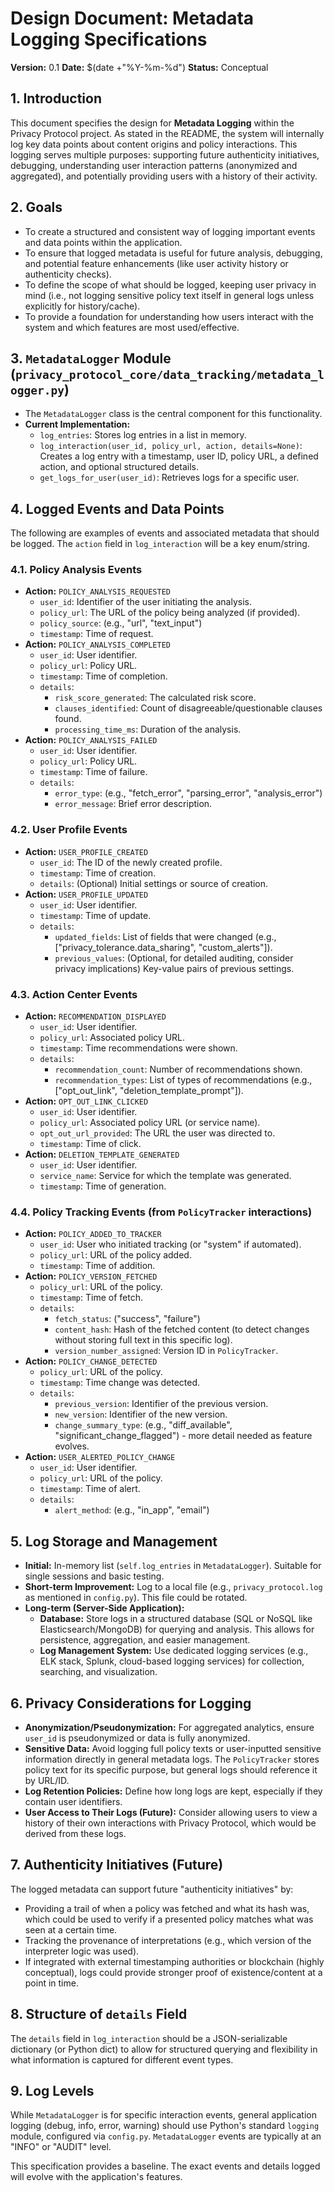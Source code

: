 # Design Document: Metadata Logging Specifications

**Version:** 0.1
**Date:** $(date +"%Y-%m-%d")
**Status:** Conceptual

## 1. Introduction

This document specifies the design for **Metadata Logging** within the Privacy Protocol project. As stated in the README, the system will internally log key data points about content origins and policy interactions. This logging serves multiple purposes: supporting future authenticity initiatives, debugging, understanding user interaction patterns (anonymized and aggregated), and potentially providing users with a history of their activity.

## 2. Goals

*   To create a structured and consistent way of logging important events and data points within the application.
*   To ensure that logged metadata is useful for future analysis, debugging, and potential feature enhancements (like user activity history or authenticity checks).
*   To define the scope of what should be logged, keeping user privacy in mind (i.e., not logging sensitive policy text itself in general logs unless explicitly for history/cache).
*   To provide a foundation for understanding how users interact with the system and which features are most used/effective.

## 3. `MetadataLogger` Module (`privacy_protocol_core/data_tracking/metadata_logger.py`)

*   The `MetadataLogger` class is the central component for this functionality.
*   **Current Implementation:**
    *   `log_entries`: Stores log entries in a list in memory.
    *   `log_interaction(user_id, policy_url, action, details=None)`: Creates a log entry with a timestamp, user ID, policy URL, a defined action, and optional structured details.
    *   `get_logs_for_user(user_id)`: Retrieves logs for a specific user.

## 4. Logged Events and Data Points

The following are examples of events and associated metadata that should be logged. The `action` field in `log_interaction` will be a key enum/string.

### 4.1. Policy Analysis Events

*   **Action:** `POLICY_ANALYSIS_REQUESTED`
    *   `user_id`: Identifier of the user initiating the analysis.
    *   `policy_url`: The URL of the policy being analyzed (if provided).
    *   `policy_source`: (e.g., "url", "text_input")
    *   `timestamp`: Time of request.
*   **Action:** `POLICY_ANALYSIS_COMPLETED`
    *   `user_id`: User identifier.
    *   `policy_url`: Policy URL.
    *   `timestamp`: Time of completion.
    *   `details`:
        *   `risk_score_generated`: The calculated risk score.
        *   `clauses_identified`: Count of disagreeable/questionable clauses found.
        *   `processing_time_ms`: Duration of the analysis.
*   **Action:** `POLICY_ANALYSIS_FAILED`
    *   `user_id`: User identifier.
    *   `policy_url`: Policy URL.
    *   `timestamp`: Time of failure.
    *   `details`:
        *   `error_type`: (e.g., "fetch_error", "parsing_error", "analysis_error")
        *   `error_message`: Brief error description.

### 4.2. User Profile Events

*   **Action:** `USER_PROFILE_CREATED`
    *   `user_id`: The ID of the newly created profile.
    *   `timestamp`: Time of creation.
    *   `details`: (Optional) Initial settings or source of creation.
*   **Action:** `USER_PROFILE_UPDATED`
    *   `user_id`: User identifier.
    *   `timestamp`: Time of update.
    *   `details`:
        *   `updated_fields`: List of fields that were changed (e.g., ["privacy_tolerance.data_sharing", "custom_alerts"]).
        *   `previous_values`: (Optional, for detailed auditing, consider privacy implications) Key-value pairs of previous settings.

### 4.3. Action Center Events

*   **Action:** `RECOMMENDATION_DISPLAYED`
    *   `user_id`: User identifier.
    *   `policy_url`: Associated policy URL.
    *   `timestamp`: Time recommendations were shown.
    *   `details`:
        *   `recommendation_count`: Number of recommendations shown.
        *   `recommendation_types`: List of types of recommendations (e.g., ["opt_out_link", "deletion_template_prompt"]).
*   **Action:** `OPT_OUT_LINK_CLICKED`
    *   `user_id`: User identifier.
    *   `policy_url`: Associated policy URL (or service name).
    *   `opt_out_url_provided`: The URL the user was directed to.
    *   `timestamp`: Time of click.
*   **Action:** `DELETION_TEMPLATE_GENERATED`
    *   `user_id`: User identifier.
    *   `service_name`: Service for which the template was generated.
    *   `timestamp`: Time of generation.

### 4.4. Policy Tracking Events (from `PolicyTracker` interactions)

*   **Action:** `POLICY_ADDED_TO_TRACKER`
    *   `user_id`: User who initiated tracking (or "system" if automated).
    *   `policy_url`: URL of the policy added.
    *   `timestamp`: Time of addition.
*   **Action:** `POLICY_VERSION_FETCHED`
    *   `policy_url`: URL of the policy.
    *   `timestamp`: Time of fetch.
    *   `details`:
        *   `fetch_status`: ("success", "failure")
        *   `content_hash`: Hash of the fetched content (to detect changes without storing full text in this specific log).
        *   `version_number_assigned`: Version ID in `PolicyTracker`.
*   **Action:** `POLICY_CHANGE_DETECTED`
    *   `policy_url`: URL of the policy.
    *   `timestamp`: Time change was detected.
    *   `details`:
        *   `previous_version`: Identifier of the previous version.
        *   `new_version`: Identifier of the new version.
        *   `change_summary_type`: (e.g., "diff_available", "significant_change_flagged") - more detail needed as feature evolves.
*   **Action:** `USER_ALERTED_POLICY_CHANGE`
    *   `user_id`: User identifier.
    *   `policy_url`: URL of the policy.
    *   `timestamp`: Time of alert.
    *   `details`:
        *   `alert_method`: (e.g., "in_app", "email")

## 5. Log Storage and Management

*   **Initial:** In-memory list (`self.log_entries` in `MetadataLogger`). Suitable for single sessions and basic testing.
*   **Short-term Improvement:** Log to a local file (e.g., `privacy_protocol.log` as mentioned in `config.py`). This file could be rotated.
*   **Long-term (Server-Side Application):**
    *   **Database:** Store logs in a structured database (SQL or NoSQL like Elasticsearch/MongoDB) for querying and analysis. This allows for persistence, aggregation, and easier management.
    *   **Log Management System:** Use dedicated logging services (e.g., ELK stack, Splunk, cloud-based logging services) for collection, searching, and visualization.

## 6. Privacy Considerations for Logging

*   **Anonymization/Pseudonymization:** For aggregated analytics, ensure `user_id` is pseudonymized or data is fully anonymized.
*   **Sensitive Data:** Avoid logging full policy texts or user-inputted sensitive information directly in general metadata logs. The `PolicyTracker` stores policy text for its specific purpose, but general logs should reference it by URL/ID.
*   **Log Retention Policies:** Define how long logs are kept, especially if they contain user identifiers.
*   **User Access to Their Logs (Future):** Consider allowing users to view a history of their own interactions with Privacy Protocol, which would be derived from these logs.

## 7. Authenticity Initiatives (Future)

The logged metadata can support future "authenticity initiatives" by:
*   Providing a trail of when a policy was fetched and what its hash was, which could be used to verify if a presented policy matches what was seen at a certain time.
*   Tracking the provenance of interpretations (e.g., which version of the interpreter logic was used).
*   If integrated with external timestamping authorities or blockchain (highly conceptual), logs could provide stronger proof of existence/content at a point in time.

## 8. Structure of `details` Field

The `details` field in `log_interaction` should be a JSON-serializable dictionary (or Python dict) to allow for structured querying and flexibility in what information is captured for different event types.

## 9. Log Levels

While `MetadataLogger` is for specific interaction events, general application logging (debug, info, error, warning) should use Python's standard `logging` module, configured via `config.py`. `MetadataLogger` events are typically at an "INFO" or "AUDIT" level.

This specification provides a baseline. The exact events and details logged will evolve with the application's features.
